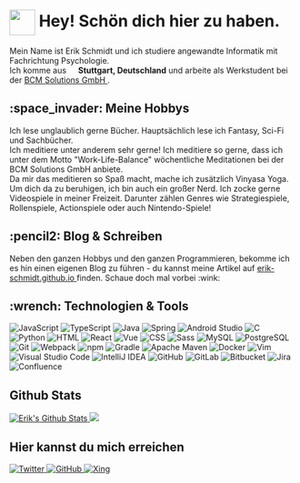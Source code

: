 <h1> <img align="center" src="https://meritt-gifs.s3-us-west-1.amazonaws.com/nerd-life/bulba-dance.gif" width="45" /> Hey! Schön dich hier zu haben. </h1>

<!-- Zitat hinzufügen! -->

<p> Mein Name ist Erik Schmidt und ich studiere angewandte Informatik mit Fachrichtung Psychologie. </br> Ich komme aus <img src="https://www.flaticon.com/svg/vstatic/svg/197/197571.svg?token=exp=1614173962~hmac=1d5b37f3a5057d1bc49d5e483c55ad57" width="13"> <b>Stuttgart, Deutschland</b> und arbeite als Werkstudent bei der <a href="https://bcmsolutions.de">BCM Solutions GmbH </a>.</p>

<h2> :space_invader: Meine Hobbys </h2>
<p> Ich lese unglaublich gerne Bücher. Hauptsächlich lese ich Fantasy, Sci-Fi und Sachbücher. </br> Ich meditiere unter anderem sehr gerne! Ich meditiere so gerne, dass ich unter dem Motto "Work-Life-Balance" wöchentliche Meditationen bei der BCM Solutions GmbH anbiete. </br> Da mir das meditieren so Spaß macht, mache ich zusätzlich Vinyasa Yoga. </br> Um dich da zu beruhigen, ich bin auch ein großer Nerd. Ich zocke gerne Videospiele in meiner Freizeit. Darunter zählen Genres wie Strategiespiele, Rollenspiele, Actionspiele oder auch Nintendo-Spiele!</p>

<h2> :pencil2: Blog & Schreiben </h2>
<p>Neben den ganzen Hobbys und den ganzen Programmieren, bekomme ich es hin einen eigenen Blog zu führen - du kannst meine Artikel auf <a href="https://erik-schmidt.github.io"> erik-schmidt.github.io </a> finden. Schaue doch mal vorbei :wink:</p>

<h2> :wrench: Technologien & Tools </h2>
<p>
<img alt="JavaScript" src="https://img.shields.io/badge/-JavaScript-F7DF1E?style=flat-square&logo=javaScript&logoColor=gray">
<img alt="TypeScript" src="https://img.shields.io/badge/-TypeScript-3178C6?style=flat-square&logo=typescript&logoColor=white">
<img alt="Java" src="https://img.shields.io/badge/-Java-007396?style=flat-square&logo=java&logoColor=white">
<img alt="Spring" src="https://img.shields.io/badge/-Spring-6DB33F?style=flat-square&logo=spring&logoColor=white">
<img alt="Android Studio" src="https://img.shields.io/badge/-Android Studio-3DDC84?style=flat-square&logo=android-Studio&logoColor=gray">
<img alt="C" src="https://img.shields.io/badge/-C-A8B9CC?style=flat-square&logo=c&logoColor=gray">
<img alt="Python" src="https://img.shields.io/badge/-Python-3776AB?style=flat-square&logo=python&logoColor=white">
<img alt="HTML" src="https://img.shields.io/badge/-HTML-E34F26?style=flat-square&logo=html5&logoColor=white">
<img alt="React" src="https://img.shields.io/badge/-React-61DAFB?style=flat-square&logo=react&logoColor=gray">
<img alt="Vue" src="https://img.shields.io/badge/-Vue-4FC08D?style=flat-square&logo=vue.js&logoColor=white">
<img alt="CSS" src="https://img.shields.io/badge/-CSS-1572B6?style=flat-square&logo=css3&logoColor=white">
<img alt="Sass" src="https://img.shields.io/badge/-Sass-CC6699?style=flat-square&logo=sass&logoColor=white">
<img alt="MySQL" src="https://img.shields.io/badge/-MySQL-4479A1?style=flat-square&logo=mysql&logoColor=white">
<img alt="PostgreSQL" src="https://img.shields.io/badge/-PostgreSQL-336791?style=flat-square&logo=postgresql&logoColor=white">
<img alt="Git" src="https://img.shields.io/badge/-Git-F05032?style=flat-square&logo=git&logoColor=white">
<img alt="Webpack" src="https://img.shields.io/badge/-Webpack-8DD6F9?style=flat-square&logo=webpack&logoColor=gray">
<img alt="npm" src="https://img.shields.io/badge/-NPM-CB3837?style=flat-square&logo=npm&logoColor=white">
<img alt="Gradle" src="https://img.shields.io/badge/-Gradle-02303A?style=flat-square&logo=gradle&logoColor=white">
<img alt="Apache Maven" src="https://img.shields.io/badge/-Apache Maven-C71A36?style=flat-square&logo=apache-maven&logoColor=white">
<img alt="Docker" src="https://img.shields.io/badge/-Docker-2496ED?style=flat-square&logo=docker&logoColor=white">
<img alt="Vim" src="https://img.shields.io/badge/-Vim-019733?style=flat-square&logo=vim&logoColor=white">
<img alt="Visual Studio Code" src="https://img.shields.io/badge/-Visual Studio Code-007ACC?style=flat-square&logo=Visual-studio-code&logoColor=white">
<img alt="IntelliJ IDEA" src="https://img.shields.io/badge/-IntelliJ IDEA-000000?style=flat-square&logo=intellij-idea&logoColor=white">
<img alt="GitHub" src="https://img.shields.io/badge/-GitHub-181717?style=flat-square&logo=github&logoColor=white">
<img alt="GitLab" src="https://img.shields.io/badge/-GitLab-FCA121?style=flat-square&logo=gitlab&logoColor=gray">
<img alt="Bitbucket" src="https://img.shields.io/badge/-Bitbucket-0052CC?style=flat-square&logo=bitbucket&logoColor=white">
<img alt="Jira" src="https://img.shields.io/badge/-Jira-0052CC?style=flat-square&logo=jira&logoColor=white">
<img alt="Confluence" src="https://img.shields.io/badge/-Confluence-172B4D?stlye=flat-square&logo=confluence&logoColor=white">
</p>

<h2> Github Stats </h2>
<a href="https://github.com/erik-schmidt/erik-schmidt">
<img src="https://github-readme-stats.vercel.app/api/?username=erik-schmidt&count_private=true" alt="Erik's Github Stats">
</a>
<a href="https://github.com/erik-schmidt/erik-schmidt">
<img src="https://github-readme-stats.vercel.app/api/top-langs/?username=erik-schmidt&layout=compact">
</a>

<h2> Hier kannst du mich erreichen </h2>
<a href="https://twitter.com/erikschmidt_">
<img alt="Twitter" src="https://img.shields.io/badge/-Twitter-1DA1F2?style=for-the-badge&logo=twitter&logoColor=white">
</a>
<a href="https://github.com/erik-schmidt">
<img alt="GitHub" src="https://img.shields.io/badge/-GitHub-181717?style=for-the-badge&logo=github&logoColor=white">
</a>
<a href="https://www.xing.com/profile/Erik_Schmidt96/cv">
<img alt="Xing" src="https://img.shields.io/badge/-Xing-006567?style=for-the-badge&logo=xing&logoColor=white">
